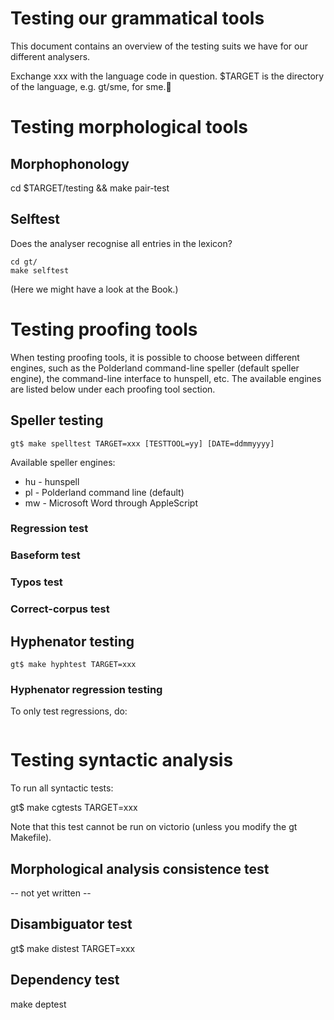 # Testing our grammatical tools


This document contains an overview of the testing suits we have for our different analysers.


Exchange xxx with the language code in question.
$TARGET is the directory of the language, e.g. gt/sme, for sme.


# Testing morphological tools


## Morphophonology


cd $TARGET/testing && make pair-test


## Selftest


Does the analyser recognise all entries in the lexicon?


```
cd gt/
make selftest
```


(Here we might have a look at the Book.)


# Testing proofing tools


When testing proofing tools, it is possible to choose between different engines,
such as the Polderland command-line speller (default speller engine), the
command-line interface to hunspell, etc. The available engines are listed below under each proofing tool section.


## Speller testing


```gt$ make spelltest TARGET=xxx [TESTTOOL=yy] [DATE=ddmmyyyy]```


Available speller engines:


* hu - hunspell
* pl - Polderland command line (default)
* mw - Microsoft Word through AppleScript


### Regression test


### Baseform test


### Typos test


### Correct-corpus test


## Hyphenator testing


```gt$ make hyphtest TARGET=xxx```


### Hyphenator regression testing


To only test regressions, do:


```gt$ make hyphregression TARGET=xxx [TESTTOOL=yy]
```


# Testing syntactic analysis


To run all syntactic tests:


gt$ make cgtests TARGET=xxx


Note that this test cannot be run on victorio (unless you modify the gt Makefile).


## Morphological analysis consistence test


-- not yet written --


## Disambiguator test


gt$ make distest TARGET=xxx


## Dependency test


make deptest
